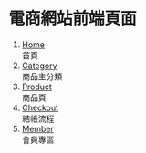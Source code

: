 # 電商網站前端頁面

1. [Home](./Home.html)  
   首頁
2. [Category](./primaryCategory.html)  
   商品主分類
3. [Product](./productPage.html)  
   商品頁
4. [Checkout](./Checkout1.html)  
   結帳流程
5. [Member](./memberPortal.html)  
   會員專區



